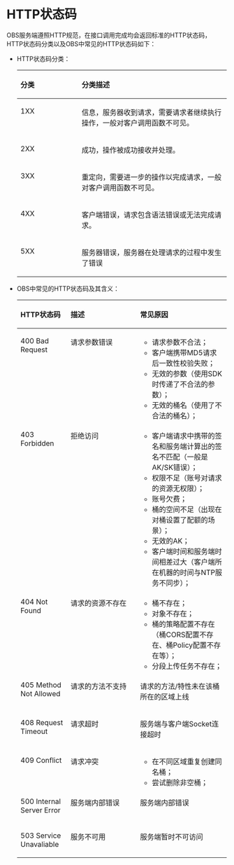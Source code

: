 # HTTP状态码<a name="ZH-CN_TOPIC_0180393976"></a>

OBS服务端遵照HTTP规范，在接口调用完成均会返回标准的HTTP状态码，HTTP状态码分类以及OBS中常见的HTTP状态码如下：

-   HTTP状态码分类：

    <a name="table8158144411134"></a>
    <table><thead align="left"><tr id="row11159144414131"><th class="cellrowborder" valign="top" width="29.2%" id="mcps1.1.3.1.1"><p id="p131599441133"><a name="p131599441133"></a><a name="p131599441133"></a>分类</p>
    </th>
    <th class="cellrowborder" valign="top" width="70.8%" id="mcps1.1.3.1.2"><p id="p1615944461318"><a name="p1615944461318"></a><a name="p1615944461318"></a>分类描述</p>
    </th>
    </tr>
    </thead>
    <tbody><tr id="row141591744171314"><td class="cellrowborder" valign="top" width="29.2%" headers="mcps1.1.3.1.1 "><p id="p41591844151315"><a name="p41591844151315"></a><a name="p41591844151315"></a>1XX</p>
    </td>
    <td class="cellrowborder" valign="top" width="70.8%" headers="mcps1.1.3.1.2 "><p id="p1715974411317"><a name="p1715974411317"></a><a name="p1715974411317"></a>信息，服务器收到请求，需要请求者继续执行操作，一般对客户调用函数不可见。</p>
    </td>
    </tr>
    <tr id="row151591544141319"><td class="cellrowborder" valign="top" width="29.2%" headers="mcps1.1.3.1.1 "><p id="p13159154410135"><a name="p13159154410135"></a><a name="p13159154410135"></a>2XX</p>
    </td>
    <td class="cellrowborder" valign="top" width="70.8%" headers="mcps1.1.3.1.2 "><p id="p181601244121314"><a name="p181601244121314"></a><a name="p181601244121314"></a>成功，操作被成功接收并处理。</p>
    </td>
    </tr>
    <tr id="row12160644171318"><td class="cellrowborder" valign="top" width="29.2%" headers="mcps1.1.3.1.1 "><p id="p616019446138"><a name="p616019446138"></a><a name="p616019446138"></a>3XX</p>
    </td>
    <td class="cellrowborder" valign="top" width="70.8%" headers="mcps1.1.3.1.2 "><p id="p1716094410132"><a name="p1716094410132"></a><a name="p1716094410132"></a>重定向，需要进一步的操作以完成请求，一般对客户调用函数不可见。</p>
    </td>
    </tr>
    <tr id="row145173214149"><td class="cellrowborder" valign="top" width="29.2%" headers="mcps1.1.3.1.1 "><p id="p851715215141"><a name="p851715215141"></a><a name="p851715215141"></a>4XX</p>
    </td>
    <td class="cellrowborder" valign="top" width="70.8%" headers="mcps1.1.3.1.2 "><p id="p45171021181413"><a name="p45171021181413"></a><a name="p45171021181413"></a>客户端错误，请求包含语法错误或无法完成请求。</p>
    </td>
    </tr>
    <tr id="row144972219148"><td class="cellrowborder" valign="top" width="29.2%" headers="mcps1.1.3.1.1 "><p id="p1844952216142"><a name="p1844952216142"></a><a name="p1844952216142"></a>5XX</p>
    </td>
    <td class="cellrowborder" valign="top" width="70.8%" headers="mcps1.1.3.1.2 "><p id="p8449172211146"><a name="p8449172211146"></a><a name="p8449172211146"></a>服务器错误，服务器在处理请求的过程中发生了错误</p>
    </td>
    </tr>
    </tbody>
    </table>

-   OBS中常见的HTTP状态码及其含义：

    <a name="table13232123612812"></a>
    <table><thead align="left"><tr id="row11233143662813"><th class="cellrowborder" valign="top" width="23.9023902390239%" id="mcps1.1.4.1.1"><p id="p122335364283"><a name="p122335364283"></a><a name="p122335364283"></a>HTTP状态码</p>
    </th>
    <th class="cellrowborder" valign="top" width="33.15331533153316%" id="mcps1.1.4.1.2"><p id="p83757322910"><a name="p83757322910"></a><a name="p83757322910"></a>描述</p>
    </th>
    <th class="cellrowborder" valign="top" width="42.94429442944294%" id="mcps1.1.4.1.3"><p id="p1123313613287"><a name="p1123313613287"></a><a name="p1123313613287"></a>常见原因</p>
    </th>
    </tr>
    </thead>
    <tbody><tr id="row2233143662818"><td class="cellrowborder" valign="top" width="23.9023902390239%" headers="mcps1.1.4.1.1 "><p id="p11233236122816"><a name="p11233236122816"></a><a name="p11233236122816"></a>400 Bad Request</p>
    </td>
    <td class="cellrowborder" valign="top" width="33.15331533153316%" headers="mcps1.1.4.1.2 "><p id="p19233193642818"><a name="p19233193642818"></a><a name="p19233193642818"></a>请求参数错误</p>
    </td>
    <td class="cellrowborder" valign="top" width="42.94429442944294%" headers="mcps1.1.4.1.3 "><a name="ul4569911163313"></a><a name="ul4569911163313"></a><ul id="ul4569911163313"><li>请求参数不合法；</li><li>客户端携带MD5请求后一致性校验失败；</li><li>无效的参数（使用SDK时传递了不合法的参数）；</li><li>无效的桶名（使用了不合法的桶名）；</li></ul>
    </td>
    </tr>
    <tr id="row182331436182816"><td class="cellrowborder" valign="top" width="23.9023902390239%" headers="mcps1.1.4.1.1 "><p id="p19233103616280"><a name="p19233103616280"></a><a name="p19233103616280"></a>403 Forbidden</p>
    </td>
    <td class="cellrowborder" valign="top" width="33.15331533153316%" headers="mcps1.1.4.1.2 "><p id="p223373614283"><a name="p223373614283"></a><a name="p223373614283"></a>拒绝访问</p>
    </td>
    <td class="cellrowborder" valign="top" width="42.94429442944294%" headers="mcps1.1.4.1.3 "><a name="ul3752114484720"></a><a name="ul3752114484720"></a><ul id="ul3752114484720"><li>客户端请求中携带的签名和服务端计算出的签名不匹配（一般是AK/SK错误）；</li><li>权限不足（账号对请求的资源无权限）；</li><li>账号欠费；</li><li>桶的空间不足（出现在对桶设置了配额的场景）；</li><li>无效的AK；</li><li>客户端时间和服务端时间相差过大（客户端所在机器的时间与NTP服务不同步）；</li></ul>
    </td>
    </tr>
    <tr id="row112336361284"><td class="cellrowborder" valign="top" width="23.9023902390239%" headers="mcps1.1.4.1.1 "><p id="p162331736142810"><a name="p162331736142810"></a><a name="p162331736142810"></a>404 Not Found</p>
    </td>
    <td class="cellrowborder" valign="top" width="33.15331533153316%" headers="mcps1.1.4.1.2 "><p id="p32331636152812"><a name="p32331636152812"></a><a name="p32331636152812"></a>请求的资源不存在</p>
    </td>
    <td class="cellrowborder" valign="top" width="42.94429442944294%" headers="mcps1.1.4.1.3 "><a name="ul8174554125217"></a><a name="ul8174554125217"></a><ul id="ul8174554125217"><li>桶不存在；</li><li>对象不存在；</li><li>桶的策略配置不存在（桶CORS配置不存在、桶Policy配置不存在等）；</li><li>分段上传任务不存在；</li></ul>
    </td>
    </tr>
    <tr id="row723353692819"><td class="cellrowborder" valign="top" width="23.9023902390239%" headers="mcps1.1.4.1.1 "><p id="p172331936182810"><a name="p172331936182810"></a><a name="p172331936182810"></a>405 Method Not Allowed</p>
    </td>
    <td class="cellrowborder" valign="top" width="33.15331533153316%" headers="mcps1.1.4.1.2 "><p id="p1023343616289"><a name="p1023343616289"></a><a name="p1023343616289"></a>请求的方法不支持</p>
    </td>
    <td class="cellrowborder" valign="top" width="42.94429442944294%" headers="mcps1.1.4.1.3 "><p id="p1233153615287"><a name="p1233153615287"></a><a name="p1233153615287"></a>请求的方法/特性未在该桶所在的区域上线</p>
    </td>
    </tr>
    <tr id="row9233636132812"><td class="cellrowborder" valign="top" width="23.9023902390239%" headers="mcps1.1.4.1.1 "><p id="p923418363284"><a name="p923418363284"></a><a name="p923418363284"></a>408 Request Timeout</p>
    </td>
    <td class="cellrowborder" valign="top" width="33.15331533153316%" headers="mcps1.1.4.1.2 "><p id="p14234836142820"><a name="p14234836142820"></a><a name="p14234836142820"></a>请求超时</p>
    </td>
    <td class="cellrowborder" valign="top" width="42.94429442944294%" headers="mcps1.1.4.1.3 "><p id="p62341136192812"><a name="p62341136192812"></a><a name="p62341136192812"></a>服务端与客户端Socket连接超时</p>
    </td>
    </tr>
    <tr id="row8234133620283"><td class="cellrowborder" valign="top" width="23.9023902390239%" headers="mcps1.1.4.1.1 "><p id="p102341736152817"><a name="p102341736152817"></a><a name="p102341736152817"></a>409 Conflict</p>
    </td>
    <td class="cellrowborder" valign="top" width="33.15331533153316%" headers="mcps1.1.4.1.2 "><p id="p8234636172819"><a name="p8234636172819"></a><a name="p8234636172819"></a>请求冲突</p>
    </td>
    <td class="cellrowborder" valign="top" width="42.94429442944294%" headers="mcps1.1.4.1.3 "><a name="ul14894131205915"></a><a name="ul14894131205915"></a><ul id="ul14894131205915"><li>在不同区域重复创建同名桶；</li><li>尝试删除非空桶；</li></ul>
    </td>
    </tr>
    <tr id="row8234636192810"><td class="cellrowborder" valign="top" width="23.9023902390239%" headers="mcps1.1.4.1.1 "><p id="p2023433617283"><a name="p2023433617283"></a><a name="p2023433617283"></a>500 Internal Server Error</p>
    </td>
    <td class="cellrowborder" valign="top" width="33.15331533153316%" headers="mcps1.1.4.1.2 "><p id="p18234163611286"><a name="p18234163611286"></a><a name="p18234163611286"></a>服务端内部错误</p>
    </td>
    <td class="cellrowborder" valign="top" width="42.94429442944294%" headers="mcps1.1.4.1.3 "><p id="p72341369285"><a name="p72341369285"></a><a name="p72341369285"></a>服务端内部错误</p>
    </td>
    </tr>
    <tr id="row1929189154414"><td class="cellrowborder" valign="top" width="23.9023902390239%" headers="mcps1.1.4.1.1 "><p id="p163099154420"><a name="p163099154420"></a><a name="p163099154420"></a>503 Service Unavaliable</p>
    </td>
    <td class="cellrowborder" valign="top" width="33.15331533153316%" headers="mcps1.1.4.1.2 "><p id="p63012984420"><a name="p63012984420"></a><a name="p63012984420"></a>服务不可用</p>
    </td>
    <td class="cellrowborder" valign="top" width="42.94429442944294%" headers="mcps1.1.4.1.3 "><p id="p153199124412"><a name="p153199124412"></a><a name="p153199124412"></a>服务端暂时不可访问</p>
    </td>
    </tr>
    </tbody>
    </table>


